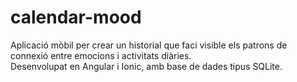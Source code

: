 # calendar-mood
Aplicació mòbil per crear un historial que faci visible els patrons de connexió entre emocions i activitats diàries. \
Desenvolupat en Angular i Ionic, amb base de dades tipus SQLite.



